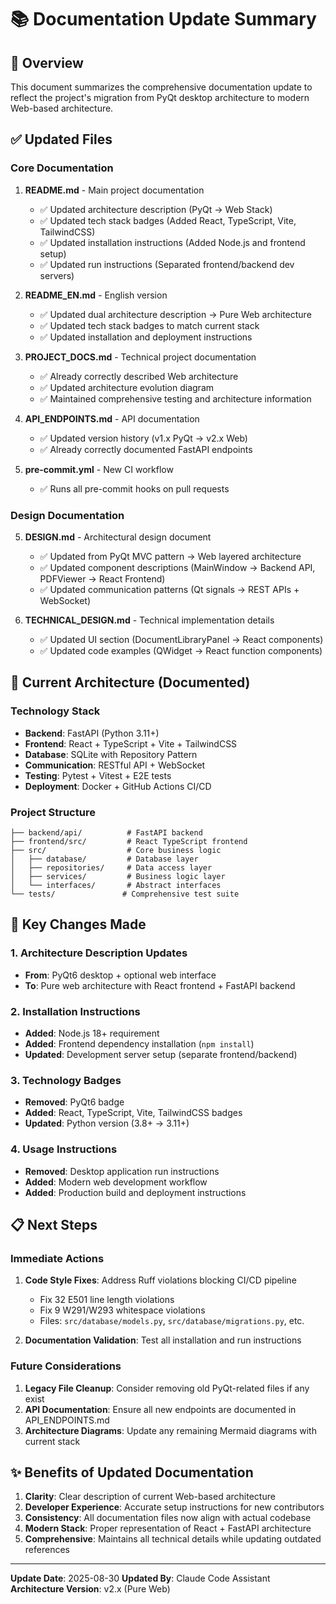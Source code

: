 # 📚 Documentation Update Summary

## 🎯 Overview

This document summarizes the comprehensive documentation update to reflect the project's migration from PyQt desktop architecture to modern Web-based architecture.

## ✅ Updated Files

### Core Documentation
1. **README.md** - Main project documentation
   - ✅ Updated architecture description (PyQt → Web Stack)
   - ✅ Updated tech stack badges (Added React, TypeScript, Vite, TailwindCSS)
   - ✅ Updated installation instructions (Added Node.js and frontend setup)
   - ✅ Updated run instructions (Separated frontend/backend dev servers)

2. **README_EN.md** - English version
   - ✅ Updated dual architecture description → Pure Web architecture
   - ✅ Updated tech stack badges to match current stack
   - ✅ Updated installation and deployment instructions

3. **PROJECT_DOCS.md** - Technical project documentation
   - ✅ Already correctly described Web architecture
   - ✅ Updated architecture evolution diagram
   - ✅ Maintained comprehensive testing and architecture information

4. **API_ENDPOINTS.md** - API documentation
   - ✅ Updated version history (v1.x PyQt → v2.x Web)
   - ✅ Already correctly documented FastAPI endpoints
5. **pre-commit.yml** - New CI workflow
   - ✅ Runs all pre-commit hooks on pull requests

### Design Documentation
5. **DESIGN.md** - Architectural design document
   - ✅ Updated from PyQt MVC pattern → Web layered architecture
   - ✅ Updated component descriptions (MainWindow → Backend API, PDFViewer → React Frontend)
   - ✅ Updated communication patterns (Qt signals → REST APIs + WebSocket)

6. **TECHNICAL_DESIGN.md** - Technical implementation details
   - ✅ Updated UI section (DocumentLibraryPanel → React components)
   - ✅ Updated code examples (QWidget → React function components)

## 🔧 Current Architecture (Documented)

### Technology Stack
- **Backend**: FastAPI (Python 3.11+)
- **Frontend**: React + TypeScript + Vite + TailwindCSS
- **Database**: SQLite with Repository Pattern
- **Communication**: RESTful API + WebSocket
- **Testing**: Pytest + Vitest + E2E tests
- **Deployment**: Docker + GitHub Actions CI/CD

### Project Structure
```
├── backend/api/          # FastAPI backend
├── frontend/src/         # React TypeScript frontend
├── src/                  # Core business logic
│   ├── database/         # Database layer
│   ├── repositories/     # Data access layer
│   ├── services/         # Business logic layer
│   └── interfaces/       # Abstract interfaces
└── tests/               # Comprehensive test suite
```

## 🎯 Key Changes Made

### 1. Architecture Description Updates
- **From**: PyQt6 desktop + optional web interface
- **To**: Pure web architecture with React frontend + FastAPI backend

### 2. Installation Instructions
- **Added**: Node.js 18+ requirement
- **Added**: Frontend dependency installation (`npm install`)
- **Updated**: Development server setup (separate frontend/backend)

### 3. Technology Badges
- **Removed**: PyQt6 badge
- **Added**: React, TypeScript, Vite, TailwindCSS badges
- **Updated**: Python version (3.8+ → 3.11+)

### 4. Usage Instructions
- **Removed**: Desktop application run instructions
- **Added**: Modern web development workflow
- **Added**: Production build and deployment instructions

## 📋 Next Steps

### Immediate Actions
1. **Code Style Fixes**: Address Ruff violations blocking CI/CD pipeline
   - Fix 32 E501 line length violations
   - Fix 9 W291/W293 whitespace violations
   - Files: `src/database/models.py`, `src/database/migrations.py`, etc.

2. **Documentation Validation**: Test all installation and run instructions

### Future Considerations
1. **Legacy File Cleanup**: Consider removing old PyQt-related files if any exist
2. **API Documentation**: Ensure all new endpoints are documented in API_ENDPOINTS.md
3. **Architecture Diagrams**: Update any remaining Mermaid diagrams with current stack

## ✨ Benefits of Updated Documentation

1. **Clarity**: Clear description of current Web-based architecture
2. **Developer Experience**: Accurate setup instructions for new contributors
3. **Consistency**: All documentation files now align with actual codebase
4. **Modern Stack**: Proper representation of React + FastAPI architecture
5. **Comprehensive**: Maintains all technical details while updating outdated references

---

**Update Date**: 2025-08-30
**Updated By**: Claude Code Assistant
**Architecture Version**: v2.x (Pure Web)
